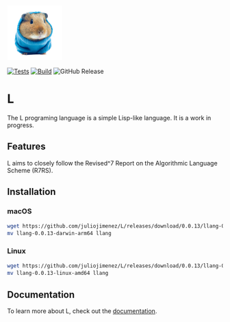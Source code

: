 <img alt="lemmy" src="images/lemmy.png" width="128" />

[![Tests](https://github.com/juliojimenez/L/actions/workflows/tests.yml/badge.svg)](https://github.com/juliojimenez/L/actions/workflows/tests.yml) [![Build](https://github.com/juliojimenez/L/actions/workflows/release.yml/badge.svg)](https://github.com/juliojimenez/L/actions/workflows/release.yml) ![GitHub Release](https://img.shields.io/github/v/release/juliojimenez/L)

# L

The L programing language is a simple Lisp-like language. It is a work in progress.

## Features

L aims to closely follow the Revised^7 Report on the Algorithmic Language Scheme (R7RS).

## Installation

### macOS

```bash
wget https://github.com/juliojimenez/L/releases/download/0.0.13/llang-0.0.13-darwin-arm64
mv llang-0.0.13-darwin-arm64 llang
```

### Linux

```bash
wget https://github.com/juliojimenez/L/releases/download/0.0.13/llang-0.0.13-linux-amd64
mv llang-0.0.13-linux-amd64 llang
```

## Documentation

To learn more about L, check out the [documentation](https://llang.dev).
